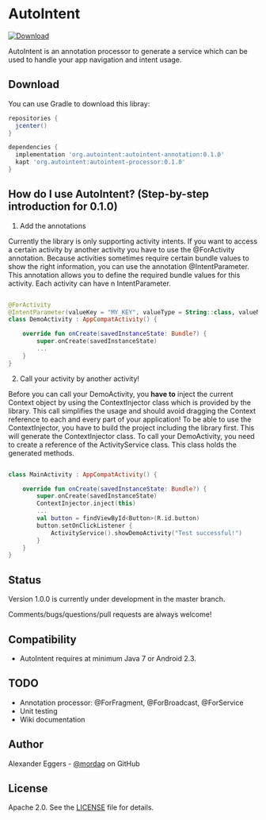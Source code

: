 AutoIntent
=====
[![Download](https://api.bintray.com/packages/mordag/android/autointent-processor/images/download.svg) ](https://bintray.com/mordag/android/autointent-processor/_latestVersion)

AutoIntent is an annotation processor to generate a service which can be used to handle your app navigation and intent usage.

Download
--------
You can use Gradle to download this libray:

```gradle
repositories {
  jcenter()
}

dependencies {
  implementation 'org.autointent:autointent-annotation:0.1.0'
  kapt 'org.autointent:autointent-processor:0.1.0'
}
```

How do I use AutoIntent? (Step-by-step introduction for 0.1.0)
-------------------

1. Add the annotations

Currently the library is only supporting activity intents. If you want to access a certain activity by another activity you have to use the @ForActivity annotation. Because activities sometimes require certain bundle values to show the right information, you can use the annotation @IntentParameter. This annotation allows you to define the required bundle values for this activity. Each activity can have n IntentParameter.

```kotlin

@ForActivity
@IntentParameter(valueKey = "MY_KEY", valueType = String::class, valueName = "myDemoValue")
class DemoActivity : AppCompatActivity() {

    override fun onCreate(savedInstanceState: Bundle?) {
        super.onCreate(savedInstanceState)
        ...
    }
}

```

2. Call your activity by another activity!

Before you can call your DemoActivity, you **have to** inject the current Context object by using the ContextInjector class which is provided by the library. This call simplifies the usage and should avoid dragging the Context reference to each and every part of your application! To be able to use the ContextInjector, you have to build the project including the library first. This will generate the ContextInjector class. To call your DemoActivity, you need to create a reference of the ActivityService class. This class holds the generated methods.

```kotlin

class MainActivity : AppCompatActivity() {

    override fun onCreate(savedInstanceState: Bundle?) {
        super.onCreate(savedInstanceState)
        ContextInjector.inject(this)
        ...
        val button = findViewById<Button>(R.id.button)
        button.setOnClickListener {
            ActivityService().showDemoActivity("Test successful!")
        }
    }
}

```

Status
------
Version 1.0.0 is currently under development in the master branch.

Comments/bugs/questions/pull requests are always welcome!

Compatibility
-------------

 * AutoIntent requires at minimum Java 7 or Android 2.3.
 
TODO
-------------
* Annotation processor: @ForFragment, @ForBroadcast, @ForService
* Unit testing
* Wiki documentation

Author
------
Alexander Eggers - [@mordag][2] on GitHub

License
-------
Apache 2.0. See the [LICENSE][1] file for details.


[1]: https://github.com/Mordag/autointent/blob/1.0/LICENSE
[2]: https://github.com/Mordag
